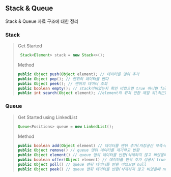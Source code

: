 ## Stack & Queue

 Stack & Queue 자료 구조에 대한 정리

### Stack

> Get Started 
>
> ```java
>  Stack<Element> stack = new Stack<>();
> ```
>
> Method
>
> ```java
>public Object push(Object element); // 데이터를 맨위 추가
> public Object pop(); // 맨위의 데이터를 뺀다
>public Object peek(); // 맨위의 데이터 조회
> public boolean empty(); // stack이비었는지 확인 비었으면 true 아니면 false 반환
> public int search(Object element); //element의 위치 반환 제일 위(최근)부터 0 반환
> ```
> 



### Queue

>Get Started using LinkedList
>
>```java
>Queue<Positions> queue = new LinkedList();
>```
>
>Method
>
>```java
>public boolean add(Object element) // 데이터를 맨뒤 추가(저장공간 부족시 예외 발생)
>public Object remove() // queue 맨뒤 데이터를 제거하고 반환
>public Object element() // queue 맨뒤 데이터를 반환(삭제하지 않고 비었을때 예외 발생)
>public boolean offer(Object element) // 데이터를 맨뒤 추가 성공시 true 실패시 false
>public Object poll() // queue 맨뒤 데이터를 반환 비었으면 null
>public Object peek() // queue 맨뒤 데이터를 반환(삭제하지 않고 비었을때 null 반환)
>```
>     
